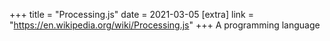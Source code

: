 +++
title = "Processing.js"
date = 2021-03-05
[extra]
link = "https://en.wikipedia.org/wiki/Processing.js"
+++
A programming language

